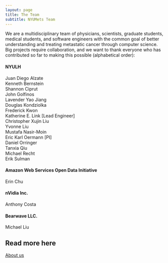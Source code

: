 ```yaml
---
layout: page
title: The Team
subtitle: NYUMets Team
---
```


We are a multidisciplinary team of physicians, scientists, graduate students, medical students, and software engineers with the common goal of better understanding and treating metastatic cancer through computer science. Big projects require collaboration, and we want to thank everyone who has contributed so far
to making this possible (alphabetical order):

#### NYULH
Juan Diego Alzate \
Kenneth Bernstein \
Shannon Ciprut \
John Golfinos \
Lavender Yao Jiang \
Douglas Kondziolka \
Frederick Kwon \
Katherine E. Link [Lead Engineer] \
Christopher Xujin Liu \
Yvonne Liu \
Mustafa Nasir-Moin \
Eric Karl Oermann [PI] \
Daniel Orringer \
Tanxia Qiu \
Michael Recht \
Erik Sulman

#### Amazon Web Services Open Data Initiative
Erin Chu

#### nVidia Inc.
Anthony Costa

#### Bearwave LLC.
Michael Liu

## Read more here
<a href="https://med.nyu.edu/departments-institutes/neurosurgery/about-us">About us</a>
